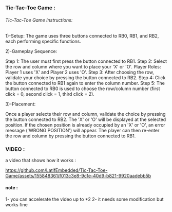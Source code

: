 ### Tic-Tac-Toe Game :

###### Tic-Tac-Toe Game Instructions:

1)-Setup: The game uses three buttons connected to RB0, RB1, and RB2, each performing specific functions.

2)-Gameplay Sequence:

Step 1: The user must first press the button connected to RB1.
Step 2: Select the row and column where you want to place your 'X' or 'O'.
Player Roles: Player 1 uses 'X' and Player 2 uses 'O'.
Step 3: After choosing the row, validate your choice by pressing the button connected to RB2.
Step 4: Click the button connected to RB1 again to enter the column number.
Step 5: The button connected to RB0 is used to choose the row/column number (first click = 0, second click = 1, third click = 2).

3)-Placement:

Once a player selects their row and column, validate the choice by pressing the button connected to RB2. The 'X' or 'O' will be displayed at the selected position.
If the chosen position is already occupied by an 'X' or 'O', an error message ('WRONG POSITION') will appear. The player can then re-enter the row and column by pressing the button connected to RB1.

### VIDEO : 
a video that shows how it works : 

https://github.com/LatifEmbedded/Tic-Tac-Toe-Game/assets/155848361/f013c3e8-9c1e-40d9-b821-9920aadebb5b

#### note : 
1- you can accelerate the video up to *2
2- it needs some modification but works fine


